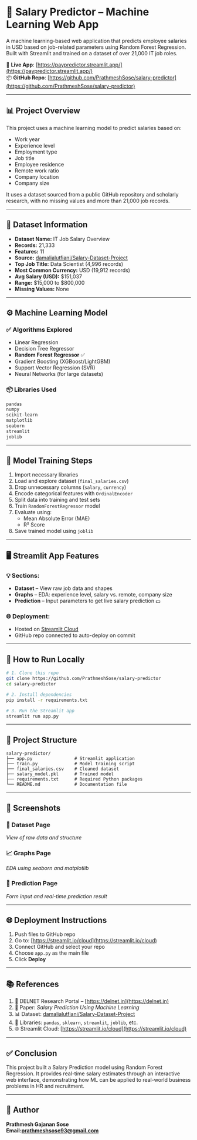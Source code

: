 
# 💼 Salary Predictor – Machine Learning Web App

A machine learning-based web application that predicts employee salaries in USD based on job-related parameters using Random Forest Regression. Built with Streamlit and trained on a dataset of over 21,000 IT job roles.

🔗 **Live App**: [https://paypredictor.streamlit.app/](https://paypredictor.streamlit.app/)  
📦 **GitHub Repo**: [https://github.com/PrathmeshSose/salary-predictor](https://github.com/PrathmeshSose/salary-predictor)

---

## 📊 Project Overview

This project uses a machine learning model to predict salaries based on:

- Work year
- Experience level
- Employment type
- Job title
- Employee residence
- Remote work ratio
- Company location
- Company size

It uses a dataset sourced from a public GitHub repository and scholarly research, with no missing values and more than 21,000 job records.

---

## 📁 Dataset Information

- **Dataset Name:** IT Job Salary Overview  
- **Records:** 21,333  
- **Features:** 11  
- **Source:** [damalialutfiani/Salary-Dataset-Project](https://github.com/damalialutfiani/Salary-Dataset-Project)  
- **Top Job Title:** Data Scientist (4,996 records)  
- **Most Common Currency:** USD (19,912 records)  
- **Avg Salary (USD):** $151,037  
- **Range:** $15,000 to $800,000  
- **Missing Values:** None  

---

## ⚙️ Machine Learning Model

### ✅ Algorithms Explored

- Linear Regression
- Decision Tree Regressor
- **Random Forest Regressor** ✅
- Gradient Boosting (XGBoost/LightGBM)
- Support Vector Regression (SVR)
- Neural Networks (for large datasets)

### 📦 Libraries Used

```python
pandas
numpy
scikit-learn
matplotlib
seaborn
streamlit
joblib
```

---

## 🧠 Model Training Steps

1. Import necessary libraries  
2. Load and explore dataset (`final_salaries.csv`)  
3. Drop unnecessary columns (`salary`, `currency`)  
4. Encode categorical features with `OrdinalEncoder`  
5. Split data into training and test sets  
6. Train `RandomForestRegressor` model  
7. Evaluate using:
   - Mean Absolute Error (MAE)
   - R² Score
8. Save trained model using `joblib`

---

## 🖥️ Streamlit App Features

### 💡 Sections:
- **Dataset** – View raw job data and shapes
- **Graphs** – EDA: experience level, salary vs. remote, company size
- **Prediction** – Input parameters to get live salary prediction 💵

### 🌐 Deployment:
- Hosted on [Streamlit Cloud](https://streamlit.io/cloud)
- GitHub repo connected to auto-deploy on commit

---

## 🔧 How to Run Locally

```bash
# 1. Clone this repo
git clone https://github.com/PrathmeshSose/salary-predictor
cd salary-predictor

# 2. Install dependencies
pip install -r requirements.txt

# 3. Run the Streamlit app
streamlit run app.py
```

---

## 📂 Project Structure

```
salary-predictor/
├── app.py                # Streamlit application
├── train.py              # Model training script
├── final_salaries.csv    # Cleaned dataset
├── salary_model.pkl      # Trained model
├── requirements.txt      # Required Python packages
└── README.md             # Documentation file
```

---

## 🧪 Screenshots

### 📌 Dataset Page
_View of raw data and structure_

### 📈 Graphs Page
_EDA using seaborn and matplotlib_

### 🤖 Prediction Page
_Form input and real-time prediction result_

---

## 🌐 Deployment Instructions

1. Push files to GitHub repo  
2. Go to: [https://streamlit.io/cloud](https://streamlit.io/cloud)  
3. Connect GitHub and select your repo  
4. Choose `app.py` as the main file  
5. Click **Deploy**

---

## 📚 References

1. 📘 DELNET Research Portal – [https://delnet.in](https://delnet.in)  
2. 📄 Paper: *Salary Prediction Using Machine Learning*  
3. 📊 Dataset: [damalialutfiani/Salary-Dataset-Project](https://github.com/damalialutfiani/Salary-Dataset-Project)  
4. 🧰 Libraries: `pandas`, `sklearn`, `streamlit`, `joblib`, etc.  
5. 🌐 Streamlit Cloud: [https://streamlit.io/cloud](https://streamlit.io/cloud)

---

## ✅ Conclusion

This project built a Salary Prediction model using Random Forest Regression. It provides real-time salary estimates through an interactive web interface, demonstrating how ML can be applied to real-world business problems in HR and recruitment.

---

## 👤 Author

**Prathmesh Gajanan Sose**  
**Email:prathmeshsose93@gmail.com**

